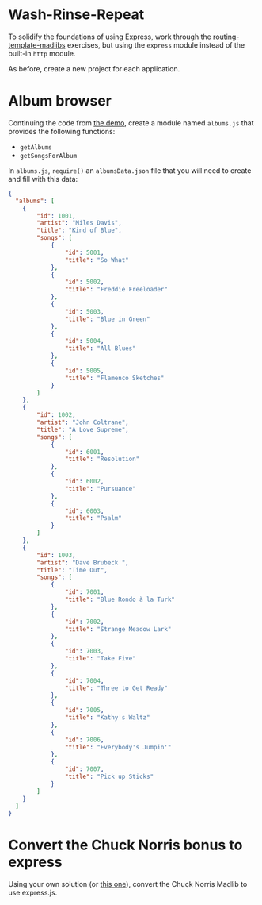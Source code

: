 
# Wash-Rinse-Repeat

To solidify the foundations of using Express, work through the [routing-template-madlibs](https://github.com/radishmouse/routing-templating-madlibs/tree/bonus2-solution) exercises, but using the `express` module instead of the built-in `http` module.

As before, create a new project for each application.

# Album browser

Continuing the code from [the demo](https://github.com/radishmouse/hello-express), create a module named `albums.js` that provides the following functions:

- `getAlbums`
- `getSongsForAlbum`

In `albums.js`, `require()` an `albumsData.json` file that you will need to create and fill with this data:



```json
{
  "albums": [
    {
        "id": 1001,
        "artist": "Miles Davis",
        "title": "Kind of Blue",
        "songs": [
            {
                "id": 5001,
                "title": "So What"
            },
            {
                "id": 5002,
                "title": "Freddie Freeloader"
            },
            {
                "id": 5003,
                "title": "Blue in Green"
            },
            {
                "id": 5004,
                "title": "All Blues"
            },
            {
                "id": 5005,
                "title": "Flamenco Sketches"
            }
        ]
    },
    {
        "id": 1002,
        "artist": "John Coltrane",
        "title": "A Love Supreme",
        "songs": [
            {
                "id": 6001,
                "title": "Resolution"
            },
            {
                "id": 6002,
                "title": "Pursuance"
            },
            {
                "id": 6003,
                "title": "Psalm"
            }
        ]
    },
    {
        "id": 1003,
        "artist": "Dave Brubeck ",
        "title": "Time Out",
        "songs": [
            {
                "id": 7001,
                "title": "Blue Rondo à la Turk"
            },
            {
                "id": 7002,
                "title": "Strange Meadow Lark"
            },
            {
                "id": 7003,
                "title": "Take Five"
            },
            {
                "id": 7004,
                "title": "Three to Get Ready"
            },
            {
                "id": 7005,
                "title": "Kathy's Waltz"
            },
            {
                "id": 7006,
                "title": "Everybody's Jumpin'"
            },
            {
                "id": 7007,
                "title": "Pick up Sticks"
            }
        ]
    }    
  ]
}
```


# Convert the Chuck Norris bonus to express

Using your own solution (or [this one](https://github.com/radishmouse/routing-templating-madlibs/tree/bonus2-solution)), convert the Chuck Norris Madlib to use express.js.
